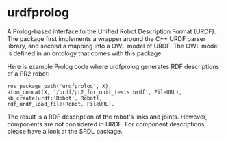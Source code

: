 urdfprolog
===

A Prolog-based interface to the Unified Robot Description Format (URDF).
The package first implements a wrapper around the C++ URDF parser library,
and second a mapping into a OWL model of URDF.
The OWL model is defined in an ontology that comes with this package.

Here is example Prolog code where urdfprolog generates RDF descriptions
of a PR2 robot:

    ros_package_path('urdfprolog', X),
    atom_concat(X, '/urdf/pr2_for_unit_tests.urdf', FileURL),
    kb_create(urdf:'Robot', Robot),
    rdf_urdf_load_file(Robot, FileURL).
  
  The result is a RDF description of the robot's links and joints.
  However, components are not considered in URDF.
  For component descriptions, please have a look at the SRDL package.
